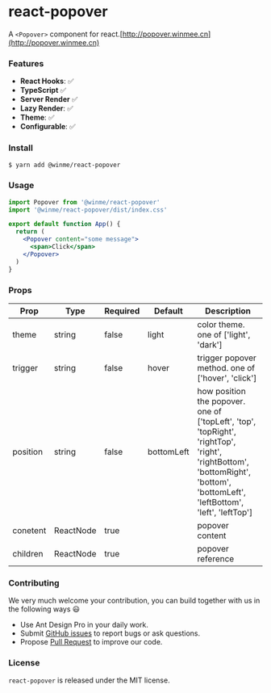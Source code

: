 # react-popover
A `<Popover>` component for react.[http://popover.winmee.cn](http://popover.winmee.cn)

### Features
- **React Hooks**: ✅
- **TypeScript** ✅
- **Server Render** ✅
- **Lazy Render**: ✅
- **Theme**: ✅
- **Configurable**: ✅

### Install

```bash
$ yarn add @winme/react-popover
```


### Usage

```jsx
import Popover from '@winme/react-popover'
import '@winme/react-popover/dist/index.css'

export default function App() {
  return (
    <Popover content="some message">
      <span>Click</span>
    </Popover>
  )
}
```

### Props

Prop              | Type       | Required | Default     | Description
----------------- | --------   | -------- | ----------- | -----------
theme             | string     | false    | light       | color theme. one of ['light', 'dark']
trigger           | string     | false    | hover       | trigger popover method. one of ['hover', 'click']
position          | string     | false    | bottomLeft  | how position the popover. one of ['topLeft', 'top', 'topRight', 'rightTop', 'right', 'rightBottom', 'bottomRight', 'bottom', 'bottomLeft', 'leftBottom', 'left', 'leftTop']
conetent          | ReactNode  | true     |             | popover content
children          | ReactNode  | true     |             | popover reference


### Contributing

We very much welcome your contribution, you can build together with us in the following ways 😃

- Use Ant Design Pro in your daily work.
- Submit [GitHub issues](https://github.com/WinmezzZ/react-popover/issues) to report bugs or ask questions.
- Propose [Pull Request](https://github.com/WinmezzZ/react-popover/pulls) to improve our code.

### License

`react-popover` is released under the MIT license.